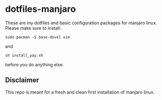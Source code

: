 # dotfiles-manjaro
These are my dotfiles and basic configuration packages for manjaro linux.
Please make sure to install: 
```shell
sudo pacman -S base-devel vim
```
and
```shell
sh install_yay.sh
```
before you do anything else.

## Disclaimer
This repo is meant for a fresh and clean first installation of manjaro linux.
